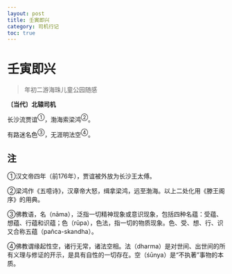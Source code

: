 ```yaml
---
layout: post
title: 壬寅即兴
category: 司机行记
toc: true
---
```


# 壬寅即兴

> 年初二游海珠儿童公园随感

**〔当代〕北辕司机**

长沙流贾谊<sup>①</sup>，渤海索梁鸿<sup>②</sup>。

有路迷名色<sup>③</sup>，无涯明法空<sup>④</sup>。

## 注

①汉文帝四年（前176年），贾谊被外放为长沙王太傅。

②梁鸿作《五噫诗》，汉章帝大怒，缉拿梁鸿，远至渤海。以上二处化用《滕王阁序》的用典。

③佛教语，名（nāma），泛指一切精神现象或意识现象，包括四种名蕴：受蕴、想蕴、行蕴和识蕴；色（rūpa），色法，指一切的物质现象。色、受、想、行、识又合称五蕴（pañca-skandha）。

④佛教谓缘起性空，诸行无常，诸法空相。法（dharma）是对世间、出世间的所有义理与修证的开示，是具有自性的一切存在。空（śūnya）是“不执著”事物的本质。